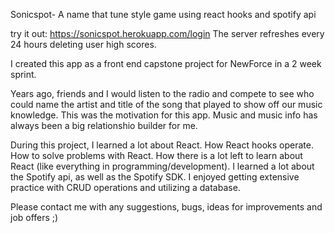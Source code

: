 

Sonicspot- A name that tune style game using react hooks and spotify api

try it out: https://sonicspot.herokuapp.com/login
The server refreshes every 24 hours deleting user high scores.


I created this app as a front end capstone project for NewForce in a 2 week sprint.

Years ago, friends and I would listen to the radio and compete to see who could name the artist and title of the song that played to show off our music knowledge. This was the motivation for this app. Music and music info has always been a big relationshio builder for me. 

During this project, I learned a lot about React. How React hooks operate. How to solve problems with React. How there is a lot left to learn about React (like everything in programming/development). I learned a lot about the Spotify api, as well as the Spotify SDK. I enjoyed getting extensive practice with CRUD operations and utilizing a database.

Please contact me with any suggestions, bugs, ideas for improvements and job offers ;)










